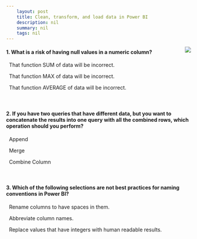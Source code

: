 ```yaml
---
    layout: post
    title: Clean, transform, and load data in Power BI  
    description: nil
    summary: nil
    tags: nil
---
```



 <a target="_blank" href="https://docs.microsoft.com/en-us/learn/modules/clean-data-power-bi/9-check/"><i class="fas fa-external-link-alt"></i> </a>
 <img align="right" src="https://docs.microsoft.com/en-us/learn/achievements/clean-transform-and-load-data-in-power-bi.svg">
####  1. What is a risk of having null values in a numeric column?


<i class='far fa-square'></i> &nbsp;&nbsp;That function SUM of data will be incorrect.

<i class='far fa-square'></i> &nbsp;&nbsp;That function MAX of data will be incorrect.

<i class='fas fa-check-square' style='color: Dodgerblue;'></i> &nbsp;&nbsp;That function AVERAGE of data will be incorrect.
<br />
<br />
<br />

####  2. If you have two queries that have different data, but you want to concatenate the results into one query with all the combined rows, which operation should you perform?


<i class='fas fa-check-square' style='color: Dodgerblue;'></i> &nbsp;&nbsp;Append

<i class='far fa-square'></i> &nbsp;&nbsp;Merge

<i class='far fa-square'></i> &nbsp;&nbsp;Combine Column
<br />
<br />
<br />

####  3. Which of the following selections are not best practices for naming conventions in Power BI?


<i class='far fa-square'></i> &nbsp;&nbsp;Rename columns to have spaces in them.

<i class='fas fa-check-square' style='color: Dodgerblue;'></i> &nbsp;&nbsp;Abbreviate column names.

<i class='far fa-square'></i> &nbsp;&nbsp;Replace values that have integers with human readable results.
<br />
<br />
<br />
